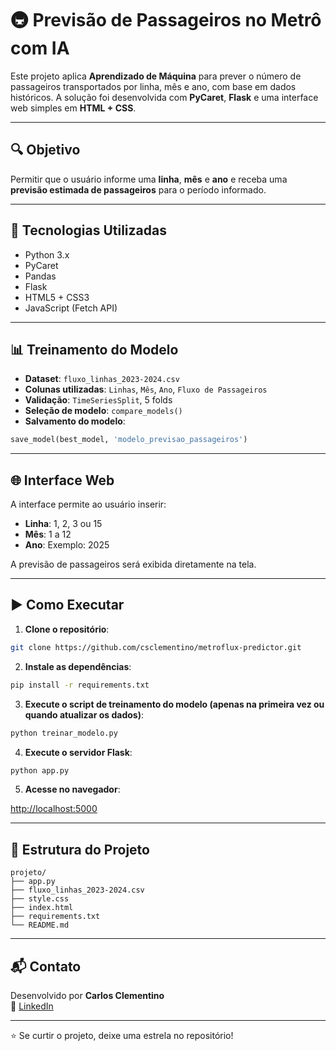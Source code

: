 
# 🚇 Previsão de Passageiros no Metrô com IA

Este projeto aplica **Aprendizado de Máquina** para prever o número de passageiros transportados por linha, mês e ano, com base em dados históricos. A solução foi desenvolvida com **PyCaret**, **Flask** e uma interface web simples em **HTML + CSS**.

---

## 🔍 Objetivo

Permitir que o usuário informe uma **linha**, **mês** e **ano** e receba uma **previsão estimada de passageiros** para o período informado.

---

## 🧠 Tecnologias Utilizadas

- Python 3.x  
- PyCaret  
- Pandas  
- Flask  
- HTML5 + CSS3  
- JavaScript (Fetch API)  

---

## 📊 Treinamento do Modelo

- **Dataset**: `fluxo_linhas_2023-2024.csv`  
- **Colunas utilizadas**: `Linhas`, `Mês`, `Ano`, `Fluxo de Passageiros`  
- **Validação**: `TimeSeriesSplit`, 5 folds  
- **Seleção de modelo**: `compare_models()`  
- **Salvamento do modelo**:
  
```python
save_model(best_model, 'modelo_previsao_passageiros')
```

---

## 🌐 Interface Web

A interface permite ao usuário inserir:

- **Linha**: 1, 2, 3 ou 15  
- **Mês**: 1 a 12  
- **Ano**: Exemplo: 2025  

A previsão de passageiros será exibida diretamente na tela.

---

## ▶️ Como Executar

1. **Clone o repositório**:

```bash
git clone https://github.com/csclementino/metroflux-predictor.git
```

2. **Instale as dependências**:

```bash
pip install -r requirements.txt
```

3. **Execute o script de treinamento do modelo (apenas na primeira vez ou quando atualizar os dados)**:

```bash
python treinar_modelo.py
```

4. **Execute o servidor Flask**:

```bash
python app.py
```

5. **Acesse no navegador**:

[http://localhost:5000](http://localhost:5000)

---

## 📁 Estrutura do Projeto

```
projeto/
├── app.py
├── fluxo_linhas_2023-2024.csv
├── style.css
├── index.html
├── requirements.txt
└── README.md
```

---

## 📬 Contato

Desenvolvido por **Carlos Clementino**  
🔗 [LinkedIn](https://www.linkedin.com/in/carlosclementino/)

---

⭐ Se curtir o projeto, deixe uma estrela no repositório!
